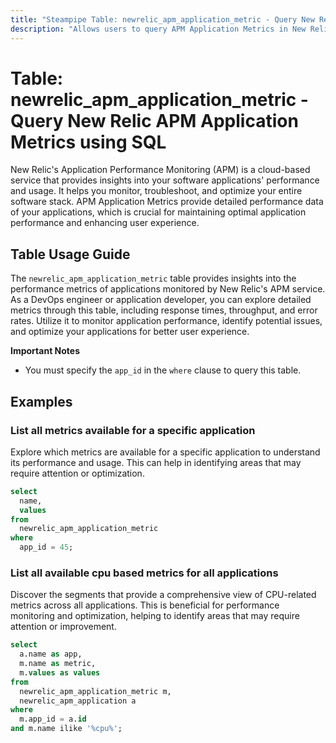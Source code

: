 ```yaml
---
title: "Steampipe Table: newrelic_apm_application_metric - Query New Relic APM Application Metrics using SQL"
description: "Allows users to query APM Application Metrics in New Relic, providing insights into application performance and potential anomalies."
---
```


# Table: newrelic_apm_application_metric - Query New Relic APM Application Metrics using SQL

New Relic's Application Performance Monitoring (APM) is a cloud-based service that provides insights into your software applications' performance and usage. It helps you monitor, troubleshoot, and optimize your entire software stack. APM Application Metrics provide detailed performance data of your applications, which is crucial for maintaining optimal application performance and enhancing user experience.

## Table Usage Guide

The `newrelic_apm_application_metric` table provides insights into the performance metrics of applications monitored by New Relic's APM service. As a DevOps engineer or application developer, you can explore detailed metrics through this table, including response times, throughput, and error rates. Utilize it to monitor application performance, identify potential issues, and optimize your applications for better user experience.

**Important Notes**
- You must specify the `app_id` in the `where` clause to query this table.

## Examples

### List all metrics available for a specific application
Explore which metrics are available for a specific application to understand its performance and usage. This can help in identifying areas that may require attention or optimization.

```sql
select
  name,
  values
from
  newrelic_apm_application_metric
where
  app_id = 45;
```

### List all available cpu based metrics for all applications
Discover the segments that provide a comprehensive view of CPU-related metrics across all applications. This is beneficial for performance monitoring and optimization, helping to identify areas that may require attention or improvement.

```sql
select
  a.name as app,
  m.name as metric,
  m.values as values
from
  newrelic_apm_application_metric m,
  newrelic_apm_application a
where
  m.app_id = a.id
and m.name ilike '%cpu%';
```
